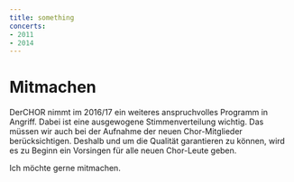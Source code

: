 ```yaml
---
title: something
concerts:
- 2011
- 2014
---
```


# Mitmachen

DerCHOR nimmt im 2016/17 ein weiteres anspruchvolles Programm in Angriff. Dabei ist eine ausgewogene Stimmenverteilung wichtig. Das müssen wir auch bei der Aufnahme der neuen Chor-Mitglieder berücksichtigen. Deshalb und um die Qualität garantieren zu können, wird es zu Beginn ein Vorsingen für alle neuen Chor-Leute geben.

Ich möchte gerne mitmachen.

